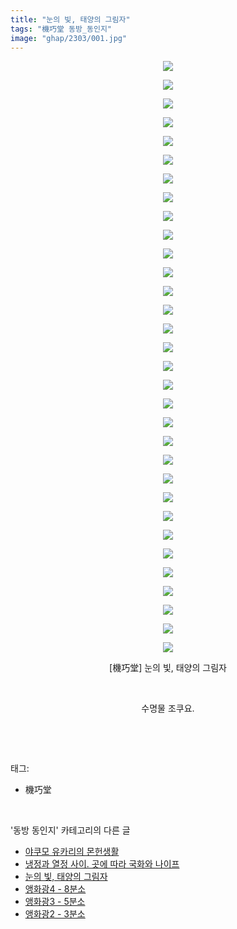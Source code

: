 ```yaml
---
title: "눈의 빛, 태양의 그림자"
tags: "機巧堂 동방_동인지"
image: "ghap/2303/001.jpg"
---
```

<div class="article">
<p style="text-align: center; clear: none; float: none;"><img src="{{ site.nasurl }}/ghap/2303/001.jpg"/></p>
<p style="text-align: center; clear: none; float: none;"><img src="{{ site.nasurl }}/ghap/2303/002.jpg"/></p>
<p style="text-align: center; clear: none; float: none;"><img src="{{ site.nasurl }}/ghap/2303/003.jpg"/></p>
<p style="text-align: center; clear: none; float: none;"><img src="{{ site.nasurl }}/ghap/2303/004.jpg"/></p>
<p style="text-align: center; clear: none; float: none;"><img src="{{ site.nasurl }}/ghap/2303/005.jpg"/></p>
<p style="text-align: center; clear: none; float: none;"><img src="{{ site.nasurl }}/ghap/2303/006.jpg"/></p>
<p style="text-align: center; clear: none; float: none;"><img src="{{ site.nasurl }}/ghap/2303/007.jpg"/></p>
<p style="text-align: center; clear: none; float: none;"><img src="{{ site.nasurl }}/ghap/2303/008.jpg"/></p>
<p style="text-align: center; clear: none; float: none;"><img src="{{ site.nasurl }}/ghap/2303/009.jpg"/></p>
<p style="text-align: center; clear: none; float: none;"><img src="{{ site.nasurl }}/ghap/2303/010.jpg"/></p>
<p style="text-align: center; clear: none; float: none;"><img src="{{ site.nasurl }}/ghap/2303/011.jpg"/></p>
<p style="text-align: center; clear: none; float: none;"><img src="{{ site.nasurl }}/ghap/2303/012.jpg"/></p>
<p style="text-align: center; clear: none; float: none;"><img src="{{ site.nasurl }}/ghap/2303/013.jpg"/></p>
<p style="text-align: center; clear: none; float: none;"><img src="{{ site.nasurl }}/ghap/2303/014.jpg"/></p>
<p style="text-align: center; clear: none; float: none;"><img src="{{ site.nasurl }}/ghap/2303/015.jpg"/></p>
<p style="text-align: center; clear: none; float: none;"><img src="{{ site.nasurl }}/ghap/2303/016.jpg"/></p>
<p style="text-align: center; clear: none; float: none;"><img src="{{ site.nasurl }}/ghap/2303/017.jpg"/></p>
<p style="text-align: center; clear: none; float: none;"><img src="{{ site.nasurl }}/ghap/2303/018.jpg"/></p>
<p style="text-align: center; clear: none; float: none;"><img src="{{ site.nasurl }}/ghap/2303/019.jpg"/></p>
<p style="text-align: center; clear: none; float: none;"><img src="{{ site.nasurl }}/ghap/2303/020.jpg"/></p>
<p style="text-align: center; clear: none; float: none;"><img src="{{ site.nasurl }}/ghap/2303/021.jpg"/></p>
<p style="text-align: center; clear: none; float: none;"><img src="{{ site.nasurl }}/ghap/2303/022.jpg"/></p>
<p style="text-align: center; clear: none; float: none;"><img src="{{ site.nasurl }}/ghap/2303/023.jpg"/></p>
<p style="text-align: center; clear: none; float: none;"><img src="{{ site.nasurl }}/ghap/2303/024.jpg"/></p>
<p style="text-align: center; clear: none; float: none;"><img src="{{ site.nasurl }}/ghap/2303/025.jpg"/></p>
<p style="text-align: center; clear: none; float: none;"><img src="{{ site.nasurl }}/ghap/2303/026.jpg"/></p>
<p style="text-align: center; clear: none; float: none;"><img src="{{ site.nasurl }}/ghap/2303/027.jpg"/></p>
<p style="text-align: center; clear: none; float: none;"><img src="{{ site.nasurl }}/ghap/2303/028.jpg"/></p>
<p style="text-align: center; clear: none; float: none;"><img src="{{ site.nasurl }}/ghap/2303/029.jpg"/></p>
<p style="text-align: center; clear: none; float: none;"><img src="{{ site.nasurl }}/ghap/2303/030.jpg"/></p>
<p style="text-align: center; clear: none; float: none;"><img src="{{ site.nasurl }}/ghap/2303/031.jpg"/></p>
<p style="text-align: center; clear: none; float: none;"><img src="{{ site.nasurl }}/ghap/2303/032.jpg"/></p>
<p style="text-align: center; clear: none; float: none;">[機巧堂] 눈의 빛, 태양의 그림자</p>
<p style="text-align: center; clear: none; float: none;"><br/></p>
<p style="text-align: center; clear: none; float: none;">수명물 조쿠요.</p>
<p><br/></p>
</div><br/>
<div class="tagTrail">
<p>태그: </p>
<ul>
<li>機巧堂</li>
</ul>
</div><br/>
<div class="another">
<p>'동방 동인지' 카테고리의 다른 글</p>
<ul>
<li><a href="/2016-09-23-ghap_2305">야쿠모 유카리의 몬헌생활</a></li>
<li><a href="/2016-09-23-ghap_2304">냉정과 열정 사이. 곳에 따라 국화와 나이프</a></li>
<li><a href="/2016-09-23-ghap_2303">눈의 빛, 태양의 그림자</a></li>
<li><a href="/2016-09-23-ghap_2301">앵화광4 - 8분소</a></li>
<li><a href="/2016-09-23-ghap_2300">앵화광3 - 5분소</a></li>
<li><a href="/2016-09-23-ghap_2299">앵화광2 - 3분소</a></li>
</ul>
</div><br/>
<div class="cb_module cb_fluid">
<div class="cb_wrt cb_profile">
</div><!-- commentList close -->
</div><br/>
